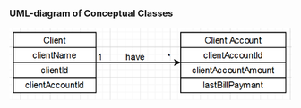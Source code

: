 ### UML-diagram of Conceptual Classes
![](https://github.com/OP-NC-EduCentre/yanovskyy/blob/1-tasks-of-laboratory-work-1/1.1-ConceptualClasses/Yanovskiy_uml.png)
